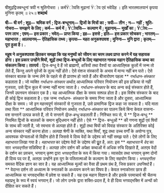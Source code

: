  

षीशूद्रद्विजबन्धूनां त्रयी न श्रुतिगोचरा । कर्मŸोयसि मूढानां Ÿोय एवं भवेदिह । इति भारतमालयानं कृपया मुनिना कृतम् ॥ २५॥ **शब्दार्थ** 

**षी—** **षी वर्ग** **; शूद्र—** **श्रमिक वर्ग** **; द्विज-बन्धूनाम्—** **द्विजों के मित्रों का** **; त्रयी—** **तीन** **; न—** **नहीं** **; श्रुति-गोचरा—** **समझने** **के लिए** **; कर्म—** **कर्म में** **; Ÿोयसि—** **कल्याण में** **; मूढानाम्—** **मूर्खों का** **; Ÿोय:—** **परम लाभ** **; एवम्—** **इस प्रकार** **; भवेत्—** **प्राप्त किया** **; इह—** **इससे** **; इति—** **इस प्रकार सोचकर** **; भारतम्—** **महाभारत** **; आलयानम्—** **ऐतिहासिक तथ्य** **; कृपया—** **महत अनुकश्पावश** **; मुनिना—** **मुनि द्वारा** **; कृतम्—** **पूरा हुआ है।** **.** 

**महॢष ने अनुकश्पावश हितकर समझा कि यह मनुष्यों को जीवन का चरम लक्ष्य प्राप्त** **करने में यह सहायक होगा। इस प्रकार उन्होंने षियों, शूद्रों तथा द्विज-बन्धुओं के लिए** **महाभारत नामक महान ऐतिहासिक कथा का संकलन किया।** **तात्पर्य** : द्विज-बन्धु वे हैं जो ब्राह्मणों, क्षत्रियों तथा वैश्यों या आध्याति्मक कुलों में जन्म तो लेते हैं, किन्तु अपने पूर्वजों के तुल्य नहीं होते। ऐसे वंशज संस्कारों के अभाव में मान्य नहीं बन पाते। ऐसे संस्कार बालक के जन्म लेने के पहले से ही प्रारश्भ हो जाते हैं और बीजारोपण पहला ** *गर्भाधान-संस्कार* कहलाता है। जो व्यक्ति *गर्भाधान-संस्कार* अर्थात् आध्यात्मिक परिवार नियोजन की इस प्रक्रिया से नहीं गुजरता, उसे द्विज कुल में जन्मा नहीं माना जाता है। *गर्भाधान-संस्कार* के बाद अन्य कई संस्कार होते हैं, जिनमें उपनयन संस्कार एक है। यह आध्यात्मिक दीक्षा के समय सश्पन्न होता है। इस विशेष संस्कार के बाद ही कोई द्विज कहलाता है। एक जन्म *गर्भाधान-* *संस्कार* के समय गिना जाता है और दूसरा, आध्यात्मिक दीक्षा के समय। जो इन महत्त्वपूर्ण संस्कारों से गुजरता है, उसे प्रामाणिक द्विज कहा जा सकता है। यदि माता तथा पिता ** आध्यात्मिक परिवार नियोजन अर्थात् *गर्भाधान-संस्कार* का पालन किये बिना केवल वासना-वश सन्तानें उत्पन्न करते हैं, तो ये सन्तानें *द्विज-बन्धु* कहलाती हैं। निश्चित रूप से, ये ** द्विज-बन्धु ** नियमित द्विजों के बालकों के समान बुदि्धमान नहीं होते। ऐसे ** द्विज- बन्धुओं ** की गणना शूद्रों एवं षियों के साथ की जाती है, जो स्वभाव से अल्पज्ञ होते हैं। शूद्रों तथा षियों को विवाह संस्कार के अतिरिक्त कोई अन्य संस्कार नहीं करना होता। अल्पज्ञ श्रेणी के व्यक्ति, यथा षियाँ, शूद्र तथा उच्च वर्णों के अयोग्य पुत्र, आवश्यक योग्यताओं से विहीन होते हैं जिससे वे दिव्य वेदों के उद्देश्य को नहीं समझ पाते। ऐसे लोगों के लिए *महाभारत* लिखा गया है। *महाभारत* का उद्देश्य वेदों के उद्देश्य की पूॢत है, अत: इस ** *महाभारत* में *वेद* का सार *भगवद्गीता* सन्निविष्ट है। अल्पज्ञ लोग दर्शन की अपेक्षा कथाओं में अधिक रुचि दिखाते हैं, अतएव वेदों के दर्शन का प्रवचन, भगवान् कृष्ण द्वारा *भगवद्गीता* के रूप में किया गया। व्यासदेव तथा भगवान् कृष्ण दोनों ही दिव्य पद पर हैं, अतएव उन्होंने इस युग के पतितात्माओं के कल्याण के लिए सहयोग किया। *भगवद्गीता* समस्त वैदिक ज्ञान का सार है। यह आध्यात्मिक मूल्यों का वैसा ही प्रथम ग्रंथ है, जिस प्रकार *उपनिषदे* हैं। ** वेदान्त दर्शन तो अध्यात्म के स्नातकों के अध्ययन करने का विषय है। केवल स्नाकोत्तर छात्र ही आध्यात्मिक या भगवद्भक्ति में प्रवेश पा सकते हैं। यह एक महान विज्ञान है और इसके परमाचार्य श्री चैतन्य महाप्रभु के रूप में स्वयं भगवान् हैं। जो लोग उनके द्वारा शक्ति-प्रदत्त हैं, वे ही दिव्य भगवद्भक्ति में अन्यों को दीक्षित कर सकते हैं। 